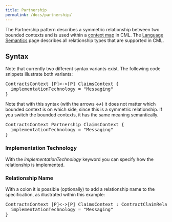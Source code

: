 ```yaml
---
title: Partnership
permalink: /docs/partnership/
---
```


The Partnership pattern describes a symmetric relationship between two bounded contexts and is used within a [context map](/docs/context-map/) in CML. The [Language Semantics](https://contextmapper.org/docs/language-model/) page describes all relationship types that are supported in CML.

## Syntax
Note that currently two different syntax variants exist. The following code snippets illustrate both variants:

<div class="highlight"><pre><span></span>ContractsContext [<span class="k">P</span>]&lt;-&gt;[<span class="k">P</span>] ClaimsContext {
  <span class="k">implementationTechnology</span> = <span class="s">&quot;Messaging&quot;</span>
}
</pre></div>

Note that with this syntax (with the arrows _&lt;-&gt;_) it does not matter which bounded context is on which side, since this is a symmetric relationship. If you switch the bounded contexts, it has the same meaning semantically.

<div class="highlight"><pre><span></span>ContractsContext <span class="k">Partnership</span> ClaimsContext {
  <span class="k">implementationTechnology</span> = <span class="s">&quot;Messaging&quot;</span>
}
</pre></div>

### Implementation Technology
With the _implementationTechnology_ keyword you can specify how the relationship is implemented.

### Relationship Name
With a colon it is possible (optionally) to add a relationship name to the specification, as illustrated within this example:

<div class="highlight"><pre><span></span>ContractsContext [<span class="k">P</span>]&lt;-&gt;[<span class="k">P</span>] ClaimsContext : ContractClaimRelationship {
  <span class="k">implementationTechnology</span> = <span class="s">&quot;Messaging&quot;</span>
}
</pre></div>
